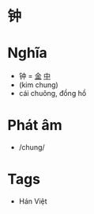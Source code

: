 # 钟

# Nghĩa
* 钟 = [金](金.md) [中](中.md)
* (kim chung)
* cái chuông, đồng hồ

# Phát âm
* /chung/

# Tags
* Hán Việt

<script>window.HANZI_FIELD='钟';</script>
